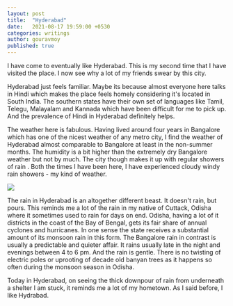 ```yaml
---
layout: post
title:  "Hyderabad"
date:   2021-08-17 19:59:00 +0530
categories: writings
author: gouravmoy
published: true
---
```


I have come to eventually like Hyderabad. This is my second time that I have visited the place. I now see why a lot of my friends swear by this city.  

Hyderabad just feels familiar. Maybe its because almost everyone here talks in Hindi which makes the place feels homely considering it's located in South India. The southern states have their own set of languages like Tamil, Telegu, Malayalam and Kannada which have been difficult for me to pick up. And the prevalence of Hindi in Hyderabad definitely helps.  

The weather here is fabulous. Having lived around four years in Bangalore which has one of the nicest weather of any metro city, I find the weather of Hyderabad almost comparable to Bangalore at least in the non-summer months. The humidity is a bit higher than the extremely dry Bangalore weather but not by much. The city though makes it up with regular showers of rain . Both the times I have been here, I have experienced cloudy windy rain showers - my kind of weather.

![](/eleanor/assets/images/posts/hyd_1.jpg)

The rain in Hyderabad is an altogether different beast. It doesn't rain, but pours. This reminds me a lot of the rain in my native of Cuttack, Odisha where it sometimes used to rain for days on end. Odisha, having a lot of it districts in the coast of the Bay of Bengal, gets its fair share of annual cyclones and hurricanes. In one sense the state receives a substantial amount of its monsoon rain in this form. The Bangalore rain in contrast is usually a predictable and quieter affair. It rains usually late in the night and evenings between 4 to 6 pm. And the rain is gentle. There is no twisting of electric poles or uprooting of decade old banyan trees as it happens so often during the monsoon season in Odisha.

Today in Hyderabad, on seeing the thick downpour of rain from underneath a shelter I am stuck, it reminds me a lot of my hometown. As I said before, I like Hydrabad.
